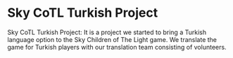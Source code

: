 # Sky CoTL Turkish Project
Sky CoTL Turkish Project: It is a project we started to bring a Turkish language option to the Sky Children of The Light game. We translate the game for Turkish players with our translation team consisting of volunteers.
